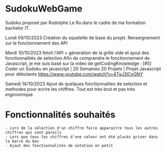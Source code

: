 # SudokuWebGame
Sudoku proposé par Rodolphe Le Ru dans le cadre de ma formation bachelor IT.

Lundi 09/10/2023
Création du squelette de base du projet. Renseignement sur le fonctionnement des API

Mardi 10/10/2023
fetch l'API + géneration de la grille vide et ajout des fonctionnalités de selection
Afin de comprendre le fonctionnement de Javascript, je me suis basé sur la video de getCodingKnowledge :
[#5] Coder un Sudoku en javascript | 20 Semaines 20 Projets | Projet Javascript pour débutants 
        https://www.youtube.com/watch?v=4TgJ3ICyGNY

Samedi 14/10/2023
Ajout de quelques fonctionnalites de selection et methodes pour ecrire les chiffres. Tout est très brut et pas très ergonomique.



# Fonctionnalités souhaités
    - Lors de la sélection d'un chiffre faire apparaitre tous les autres chiffres qui sont pareils
    - Lors que tous les chiffres d'une valeur ont été placés griser dans la barre du bas
    - Ajout des fonctionnalités de notation en petit
